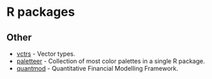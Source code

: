 # R packages

## Other

- [vctrs](https://github.com/r-lib/vctrs) - Vector types.
- [paletteer](https://github.com/EmilHvitfeldt/paletteer) - Collection of most color palettes in a single R package.
- [quantmod](https://github.com/joshuaulrich/quantmod) - Quantitative Financial Modelling Framework.
